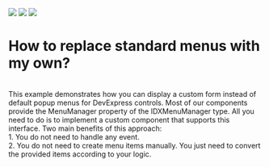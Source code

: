 <!-- default badges list -->
![](https://img.shields.io/endpoint?url=https://codecentral.devexpress.com/api/v1/VersionRange/128615284/10.1.4%2B)
[![](https://img.shields.io/badge/Open_in_DevExpress_Support_Center-FF7200?style=flat-square&logo=DevExpress&logoColor=white)](https://supportcenter.devexpress.com/ticket/details/E2788)
[![](https://img.shields.io/badge/📖_How_to_use_DevExpress_Examples-e9f6fc?style=flat-square)](https://docs.devexpress.com/GeneralInformation/403183)
<!-- default badges end -->
# How to replace standard menus with my own?


<p><br />
This example demonstrates how you can display a custom form instead of default popup menus for DevExpress controls. Most of our components provide the MenuManager property of the IDXMenuManager  type. All you need to do is to implement a custom component that supports this interface. Two main benefits of this approach:<br />
1. You do not need to handle any event. <br />
2. You do not need to create menu items manually. You just need to convert the provided items according to your logic.</p>

<br/>


